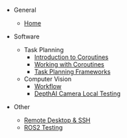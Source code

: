 - General
    - [Home](/)

- Software
    - Task Planning
        - [Introduction to Coroutines](task_planning/intro_to_coroutines.md)
        - [Working with Coroutines](task_planning/working_with_coroutines.md)
        - [Task Planning Frameworks](task_planning/task_planning_frameworks.md)
    - Computer Vision
        - [Workflow](computer_vision/workflow.md)
        - [DepthAI Camera Local Testing](computer_vision/depthai_camera_local_testing.md)

- Other
    - [Remote Desktop & SSH](other/remote_desktop_and_ssh.md)
    - [ROS2 Testing](other/ros2_testing.md)